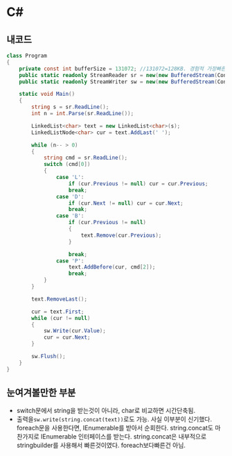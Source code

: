 # C#
## 내코드
```C#
class Program
{
    private const int bufferSize = 131072; //131072=128KB. 경험적 가장빠른속도. 기본=4096=4KB.
    public static readonly StreamReader sr = new(new BufferedStream(Console.OpenStandardInput(), bufferSize));
    public static readonly StreamWriter sw = new(new BufferedStream(Console.OpenStandardOutput(), bufferSize));

    static void Main()
    {
        string s = sr.ReadLine();
        int n = int.Parse(sr.ReadLine());

        LinkedList<char> text = new LinkedList<char>(s);
        LinkedListNode<char> cur = text.AddLast(' ');

        while (n-- > 0)
        {
            string cmd = sr.ReadLine();
            switch (cmd[0])
            {
                case 'L':
                    if (cur.Previous != null) cur = cur.Previous;
                    break;
                case 'D':
                    if (cur.Next != null) cur = cur.Next;
                    break;
                case 'B':
                    if (cur.Previous != null)
                    {
                        text.Remove(cur.Previous);
                    }

                    break;
                case 'P':
                    text.AddBefore(cur, cmd[2]);
                    break;
            }
        }

        text.RemoveLast();

        cur = text.First;
        while (cur != null)
        {
            sw.Write(cur.Value);
            cur = cur.Next;
        }

        sw.Flush();
    }
}
```
## 눈여겨볼만한 부분
- switch문에서 string을 받는것이 아니라, char로 비교하면 시간단축됨.  
- 출력을`sw.write(string.concat(text))`로도 가능.
사실 이부분이 신기했다.
foreach문을 사용한다면, IEnumerable를 받아서 순회한다.
string.concat도 마찬가지로 IEnumerable 인터페이스를 받는다.
string.concat은 내부적으로 stringbuilder를 사용해서 빠른것이였다.
foreach보다빠른건 아님.



